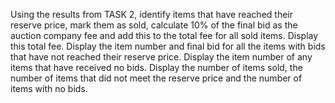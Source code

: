 Using the results from TASK 2, identify items that have reached their reserve price, mark them as sold, calculate 10% of the final bid as the auction company fee and add this to the total fee for all sold items. Display this total fee. Display the item number and final bid for all the items with bids that have not reached their reserve price. Display the item number of any items that have received no bids. Display the number of items sold, the number of items that did not meet the reserve price and the number of items with no bids.
